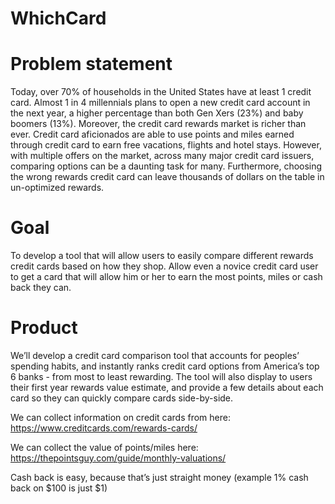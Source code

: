 # WhichCard

# Problem statement

Today, over 70% of households in the United States have at least 1 credit card. Almost 1 in 4 millennials plans to open a new credit card account in the next year, a higher percentage than both Gen Xers (23%) and baby boomers (13%). Moreover, the credit card rewards market is richer than ever. Credit card aficionados are able to use points and miles earned through credit card to earn free vacations, flights and hotel stays. However, with multiple offers on the market, across many major credit card issuers, comparing options can be a daunting task for many. Furthermore, choosing the wrong rewards credit card can leave thousands of dollars on the table in un-optimized rewards.

# Goal

To develop a tool that will allow users to easily compare different rewards credit cards based on how they shop. Allow even a novice credit card user to get a card that will allow him or her to earn the most points, miles or cash back they can.

# Product

We’ll develop a credit card comparison tool that accounts for peoples’ spending habits, and instantly ranks credit card options from America’s top 6 banks - from most to least rewarding. The tool will also display to users their first year rewards value estimate, and provide a few details about each card so they can quickly compare cards side-by-side.


We can collect information on credit cards from here: https://www.creditcards.com/rewards-cards/

We can collect the value of points/miles here: https://thepointsguy.com/guide/monthly-valuations/

Cash back is easy, because that’s just straight money (example 1% cash back on $100 is just $1)
